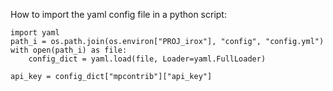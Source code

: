 How to import the yaml config file in a python script:

    import yaml
    path_i = os.path.join(os.environ["PROJ_irox"], "config", "config.yml")
    with open(path_i) as file:
        config_dict = yaml.load(file, Loader=yaml.FullLoader)

    api_key = config_dict["mpcontrib"]["api_key"]
